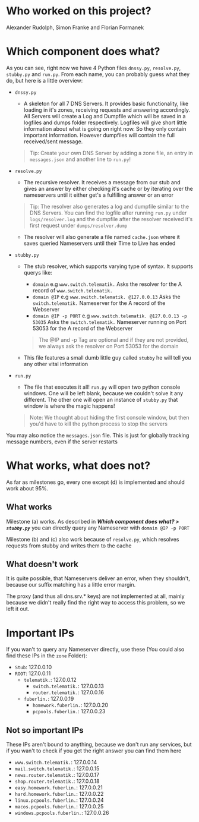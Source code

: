 # Who worked on this project?
Alexander Rudolph, Simon Franke and Florian Formanek

# Which component does what?
As you can see, right now we have 4 Python files `dnssy.py`, `resolve.py`, `stubby.py` and `run.py`. From each name, you can probably guess what they do, but here is a little overview: 

- `dnssy.py`
	- A skeleton for all 7 DNS Servers. It provides basic functionality, like loading in it's zones, receiving requests and answering accordingly. All Servers will create a Log and Dumpfile which will be saved in a logfiles and dumps folder respectively. Logfiles will give short little information about what is going on right now. So they only contain important information. However dumpfiles will contain the full received/sent message.
	> Tip: Create your own DNS Server by adding a zone file, an entry in `messages.json` and another line to `run.py`!
- `resolve.py`
	- The recursive resolver. It receives a message from our stub and gives an answer by either checking it's cache or by iterating over the nameservers until it either get's a fulfilling answer or an error
	> Tip: The resolver also generates a log and dumpfile similar to the DNS Servers. You can find the logfile after running `run.py` under `logs/resolver.log` and the dumpfile after the resolver received it's first request under `dumps/resolver.dump`
	- The resolver will also generate a file named `cache.json` where it saves queried Nameservers until their Time to Live has ended

- `stubby.py`
	- The stub resolver, which supports varying type of syntax. It supports querys like:
		- `domain` e.g `www.switch.telematik.` Asks the resolver for the A record of `www.switch.telematik.`
		- `domain @IP` e.g `www.switch.telematik. @127.0.0.13` Asks the `switch.telematik.` Nameserver for the A record of the Webserver
		- `domain @IP -p PORT` e.g `www.switch.telematik. @127.0.0.13 -p 53035` Asks the `switch.telematik.` Nameserver running on Port 53053 for the A record of the Webserver
		> The @IP and -p Tag are optional and if they are not provided, we always ask the resolver on Port 53053 for the domain
	
	- This file features a small dumb little guy called `stubby` he will tell you any other vital information

- `run.py`
	- The file that executes it all! `run.py` will open two python console windows. One will be left blank, because we couldn't solve it any different. The other one will open an instance of `stubby.py` that window is where the magic happens!
	> Note: We thought about hiding the first console window, but then you'd have to kill the python process to stop the servers

You may also notice the `messages.json` file. This is just for globally tracking message numbers, even if the server restarts
# What works, what does not?
As far as milestones go, every one except (d) is implemented and should work about 95%. 

## What works
Milestone (a) works. As described in ***Which component does what? > `stubby.py`*** you can directly query any Nameserver with `domain @IP -p PORT`

Milestone (b) and (c) also work because of `resolve.py`, which resolves requests from stubby and writes them to the cache

## What doesn't work
It is quite possible, that Nameservers deliver an error, when they shouldn't, because our suffix matching has a little error margin.

The proxy (and thus all dns.srv.* keys) are not implemented at all, mainly because we didn't really find the right way to access this problem, so we left it out.

# Important IPs
If you wan't to query any Nameserver directly, use these (You could also find these IPs in the `zone` Folder):

- `Stub`: 127.0.0.10
- `ROOT`: 127.0.0.11
	- `telematik.`: 127.0.0.12
		- `switch.telematik.`: 127.0.0.13
		- `router.telematik.`: 127.0.0.16
	- `fuberlin.`: 127.0.0.19
		- `homework.fuberlin.`: 127.0.0.20
		- `pcpools.fuberlin.`: 127.0.0.23

## Not so important IPs
These IPs aren't bound to anything, because we don't run any services, but if you wan't to check if you get the right answer you can find them here

- `www.switch.telematik.`: 127.0.0.14
- `mail.switch.telematik.`: 127.0.0.15
- `news.router.telematik.`: 127.0.0.17
- `shop.router.telematik.`: 127.0.0.18
- `easy.homework.fuberlin.`: 127.0.0.21
- `hard.homework.fuberlin.`: 127.0.0.22
- `linux.pcpools.fuberlin.`: 127.0.0.24
- `macos.pcpools.fuberlin.`: 127.0.0.25
- `windows.pcpools.fuberlin.`: 127.0.0.26
